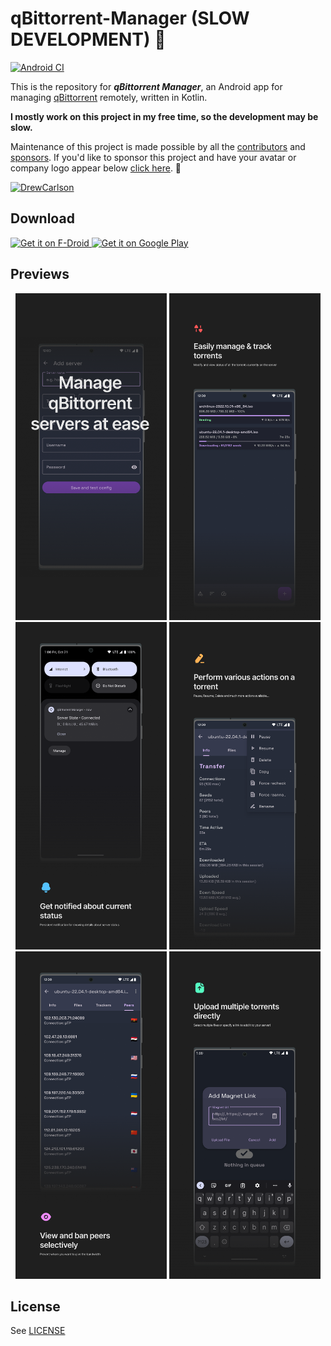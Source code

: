 # qBittorrent-Manager (SLOW DEVELOPMENT) 🚧

[![Android CI](https://github.com/Yash-Garg/qBittorrent-Manager/actions/workflows/develop_ci.yml/badge.svg?branch=develop)](https://github.com/Yash-Garg/qBittorrent-Manager/actions/workflows/develop_ci.yml)

This is the repository for **_qBittorrent Manager_**, an Android app for managing [qBittorrent](http://www.qbittorrent.org/) remotely, written in Kotlin.

**I mostly work on this project in my free time, so the development may be slow.**

<p>
 Maintenance of this project is made possible by all the <a href="https://github.com/Yash-Garg/qBittorrent-Manager/graphs/contributors">contributors</a> and <a href="https://github.com/sponsors/Yash-Garg">sponsors</a>. If you'd like to sponsor this project and have your avatar or company logo appear below <a href="https://github.com/sponsors/Yash-Garg">click here</a>. 💖
</p>

<p>
<a href="https://github.com/DrewCarlson"><img src="https://github.com/DrewCarlson.png" width="50px" alt="DrewCarlson" /></a>&nbsp;&nbsp;
</p>


## Download

<a href="https://f-droid.org/packages/dev.yashgarg.qbit">
    <img src="https://fdroid.gitlab.io/artwork/badge/get-it-on.png"
      alt="Get it on F-Droid"
      height="80">
</a>

<a href="https://play.google.com/store/apps/details?id=dev.yashgarg.qbit">
  <img src="https://play.google.com/intl/en_us/badges/static/images/badges/en_badge_web_generic.png"
    alt="Get it on Google Play"
    height="80" />
</a>

## Previews

<p align="center">
  <img width="48%" src="art/screen-1.png">
  <img width="48%" src="art/screen-2.png">
  <img width="48%" src="art/screen-3.png">
  <img width="48%" src="art/screen-4.png">
  <img width="48%" src="art/screen-5.png">
  <img width="48%" src="art/screen-6.png">
</p>

## License

See [LICENSE](LICENSE.txt)
